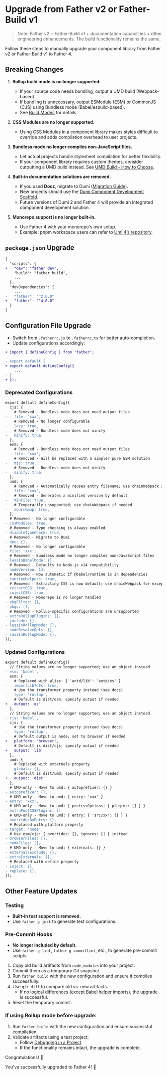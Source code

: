 # Upgrade from Father v2 or Father-Build v1  

> Note: Father v2 = Father-Build v1 + documentation capabilities + other engineering enhancements. The build functionality remains the same.  

Follow these steps to manually upgrade your component library from Father v2 or Father-Build v1 to Father 4.  

## Breaking Changes  

1. **Rollup build mode is no longer supported.**  
   - If your source code needs bundling, output a UMD build (Webpack-based).  
   - If bundling is unnecessary, output ESModule (ESM) or CommonJS (CJS) using Bundless mode (Babel/esbuild-based).  
   - See [Build Modes](./build-mode.md) for details.  

2. **CSS Modules are no longer supported.**  
   - Using CSS Modules in a component library makes styles difficult to override and adds compilation overhead to user projects.  

3. **Bundless mode no longer compiles non-JavaScript files.**  
   - Let actual projects handle stylesheet compilation for better flexibility.  
   - If your component library requires custom themes, consider outputting a UMD build instead. See [UMD Build - How to Choose](./umd.md#how-to-choose).  

4. **Built-in documentation solutions are removed.**  
   - If you used **Docz**, migrate to Dumi ([Migration Guide](https://github.com/umijs/father/issues/241)).  
   - New projects should use the [Dumi Component Development Scaffold](https://d.umijs.org/zh-CN/guide#%E8%84%9A%E6%89%8B%E6%9E%B6%E5%88%9D%E5%A7%8B%E5%8C%96).  
   - Future versions of Dumi 2 and Father 4 will provide an integrated component development solution.  

5. **Monorepo support is no longer built-in.**  
   - Use Father 4 with your monorepo's own setup.  
   - Example: pnpm workspace users can refer to [Umi 4’s repository](https://github.com/umijs/umi).  

## `package.json` Upgrade  

```diff
{
  "scripts": {
+   "dev": "father dev",
    "build": "father build",
    ...
  },
  "devDependencies": {
    ...
-   "father": "^2.0.0"
+   "father": "^4.0.0"
  }
}
```  

## Configuration File Upgrade  

- Switch from `.fatherrc.js` to `.fatherrc.ts` for better auto-completion.  
- Update configurations accordingly:  

```diff
+ import { defineConfig } from 'father';

- export default {
+ export default defineConfig({
    ...
- }
+ });
```  

### Deprecated Configurations  

```diff
export default defineConfig({
  cjs: {
    # Removed - Bundless mode does not need output files
-   file: 'xxx',
    # Removed - No longer configurable
-   lazy: true,
    # Removed - Bundless mode does not minify
-   minify: true,
  },
  esm: {
    # Removed - Bundless mode does not need output files
-   file: 'xxx',
    # Removed - Will be replaced with a simpler pure ESM solution
-   mjs: true,
    # Removed - Bundless mode does not minify
-   minify: true,
  },
  umd: {
    # Removed - Automatically reuses entry filename; use chainWebpack if needed
-   file: 'xxx',
    # Removed - Generates a minified version by default
-   minFile: true,
    # Temporarily unsupported; use chainWebpack if needed
-   sourcemap: true,
  },
  # Removed - No longer configurable
- cssModules: true,
  # Removed - Type checking is always enabled
- disableTypeCheck: true,
  # Removed - Migrate to Dumi
- doc: {},
  # Removed - No longer configurable
- file: 'xxx',
  # Removed - Bundless mode no longer compiles non-JavaScript files
- lessInBabelMode: {},
  # Removed - Defaults to Node.js v14 compatibility
- nodeVersion: 14,
  # Removed - Now automatic if @babel/runtime is in dependencies
- runtimeHelpers: true,
  # Removed - Extracting CSS is now default; use chainWebpack for exceptions
- extractCSS: true,
- injectCSS: true,
  # Removed - Monorepo is no longer handled
- pkgFilter: {},
- pkgs: [],
  # Removed - Rollup-specific configurations are unsupported
- extraRollupPlugins: [],
- include: {},
- lessInRollupMode: {},
- nodeResolveOpts: {},
- sassInRollupMode: {},
});
```  

### Updated Configurations  

```diff
export default defineConfig({
  // String values are no longer supported; use an object instead
- esm: 'babel',
  esm: {
    # Replaced with alias: { 'antd/lib': 'antd/es' }
-   importLibToEs: true,
    # Use the transformer property instead (see docs)
-   type: 'rollup',
    # Default is dist/esm; specify output if needed
+   output: 'es'
  },
  // String values are no longer supported; use an object instead
- cjs: 'babel',
  cjs: {
    # Use the transformer property instead (see docs)
-   type: 'rollup',
    # Default output is node; set to browser if needed
+   platform: 'browser',
    # Default is dist/cjs; specify output if needed
+   output: 'lib'
  },
  umd: {
    # Replaced with externals property
-   globals: {},
    # Default is dist/umd; specify output if needed
+   output: 'dist'
  },
  # UMD-only - Move to umd: { autoprefixer: {} }
- autoprefixer: {},
  # UMD-only - Move to umd: { entry: 'xxx' }
- entry: 'xxx',
  # UMD-only - Move to umd: { postcssOptions: { plugins: [] } }
- extraPostCSSPlugins: []
  # UMD-only - Move to umd: { entry: { 'src/xx': {} } }
- overridesByEntry: {},
  # Replaced with platform property
- target: 'node',
  # Use esm/cjs: { overrides: {}, ignores: [] } instead
- browserFiles: [],
- nodeFiles: [],
  # UMD-only - Move to umd: { externals: {} }
- externalsExclude: {},
- extraExternals: {},
  # Replaced with define property
- inject: {},
- replace: {},
});
```  

## Other Feature Updates  

### Testing  

- **Built-in test support is removed.**  
- Use `father g jest` to generate test configurations.  

### Pre-Commit Hooks  

- **No longer included by default.**  
- Use `father g lint`, `father g commitlint`, etc., to generate pre-commit scripts.  
 

1. Copy old build artifacts from `node_modules` into your project.  
2. Commit them as a temporary Git snapshot.  
3. Run `father build` with the new configuration and ensure it compiles successfully.  
4. Use `git diff` to compare old vs. new artifacts.  
   - If no logical differences (except Babel helper imports), the upgrade is successful.  
5. Reset the temporary commit.  

### If using Rollup mode before upgrade:  

1. Run `father build` with the new configuration and ensure successful compilation.  
2. Validate artifacts using a test project:  
   - Follow [Debugging in a Project](./dev.md#debugging-in-a-project).  
   - If the functionality remains intact, the upgrade is complete.  

Congratulations! 🎉  

You've successfully upgraded to Father 4! 🚀
